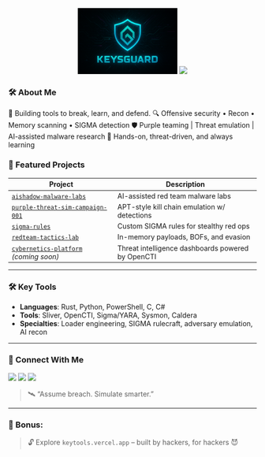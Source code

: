 <div align="center">

<img src="https://github.com/vVv-Keys/readme.md/blob/main/banner" height="60%" width="40%" />

<img src="https://readme-typing-svg.demolab.com?font=Fira+Code&weight=500&size=32&duration=4000&pause=500&color=16F2B3&center=true&vCenter=true&multiline=true&repeat=false&width=1200&height=150&lines=Hey+there%2C+I%E2%80%99m+Keys.;Cybersecurity+builder+%7C+Threat+hunter+%7C+Digital+tinkerer" />

</div>

### 🛠️ About Me

🧠 Building tools to break, learn, and defend.
🔍 Offensive security • Recon • Memory scanning • SIGMA detection
🛡️ Purple teaming | Threat emulation | AI-assisted malware research
🎯 Hands-on, threat-driven, and always learning

### 🧬 Featured Projects

| Project | Description |
|--------|-------------|
| [`aishadow-malware-labs`](https://github.com/vVv-Keys/aishadow-malware-labs) | AI-assisted red team malware labs |
| [`purple-threat-sim-campaign-001`](https://github.com/vVv-Keys/purple-threat-sim-campaign-001) | APT-style kill chain emulation w/ detections |
| [`sigma-rules`](https://github.com/vVv-Keys/sigma-rules) | Custom SIGMA rules for stealthy red ops |
| [`redteam-tactics-lab`](https://github.com/vVv-Keys/redteam-tactics-lab) | In-memory payloads, BOFs, and evasion |
| [`cybernetics-platform`](https://github.com/vVv-Keys/cybernetics-platform) *(coming soon)* | Threat intelligence dashboards powered by OpenCTI |

---

### 🛠️ Key Tools

- **Languages**: Rust, Python, PowerShell, C, C#
- **Tools**: Sliver, OpenCTI, Sigma/YARA, Sysmon, Caldera
- **Specialties**: Loader engineering, SIGMA rulecraft, adversary emulation, AI recon

---

### 📡 Connect With Me

[![](https://img.shields.io/badge/GitHub-vVv--Keys-black?style=for-the-badge&logo=github)](https://github.com/vVv-Keys)
[![](https://img.shields.io/badge/Portfolio-Live%20Now-5e0ce0?style=for-the-badge)](https://about-keys.vercel.app/)
[![](https://img.shields.io/badge/Discord-%40keys-%237289DA?style=for-the-badge&logo=discord&logoColor=white)](https://discord.gg/zxAkGet7Qs)

> 🛰️ “Assume breach. Simulate smarter.”

---

### 👀 Bonus:
> 🔓 Explore `keytools.vercel.app` – built by hackers, for hackers 😈

